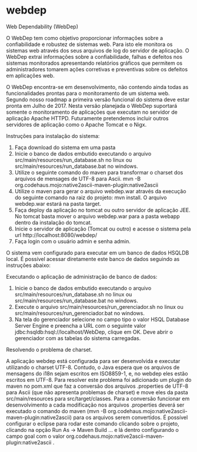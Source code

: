 # webdep
Web Dependability (WebDep)

O WebDep tem como objetivo proporcionar informações sobre a confiabilidade e robustez de sistemas web. Para isto ele monitora os sistemas web através dos seus arquivos de log do servidor de aplicação. O WebDep extrai informações sobre a confiabilidade, falhas e defeitos nos sistemas monitorados apresentando relatórios gráficos que permitem os administradores tomarem ações corretivas e preventivas sobre os defeitos em aplicações web.

O WebDep encontra-se em desenvolvimento, não contendo ainda todas as funcionalidades prontas para o monitoramento de um sistema web. Segundo nosso roadmap a primeira versão funcional do sistema deve estar pronta em Julho de 2017.
Nesta versão planejada o WebDep suportará somente o monitoramento de aplicações que executam no servidor de aplicação Apache HTTPD. Futuramente pretendemos incluir outros servidores de aplicação como o Apache Tomcat e o Nigx.

Instruções para instalação do sistema:

1) Faça download do sistema em uma pasta
2) Inicie o banco de dados embutido executando o arquivo src/main/resources/run_database.sh no linux ou src/main/resources/run_database.bat no windows.
3) Utilize o seguinte comando do maven para transformar o charset dos arquivos de mensages de UTF-8 para Ascii. mvn -B org.codehaus.mojo:native2ascii-maven-plugin:native2ascii
4) Utilize o maven para gerar o arquivo webdep.war através da execução do seguinte comando na raiz do projeto: mvn install. O arquivo webdep.war estará na pasta target.
5) Faça deploy da aplicação no tomcat ou outro servidor de aplicação JEE. No tomcat basta mover o arquivo webdep.war para a pasta webapp dentro da instalação do tomcat.
6) Inicie o servidor de aplicação (Tomcat ou outro) e acesse o sistema pela url http://localhost:8080/webdep/
7) Faça login com o usuário admin e senha admin.

O sistema vem configurado para executar em um banco de dados HSQLDB local. É possível acessar diretamente este banco de dados seguindo as instruções abaixo:

Executando o aplicação de administração de banco de dados:
1) Inicie o banco de dados embutido executando o arquivo src/main/resources/run_database.sh no linux ou src/main/resources/run_database.bat no windows.
2) Execute o arquivo src/main/resources/run_gerenciador.sh no linux ou src/main/resources/run_gerenciador.bat no windows.
3) Na tela do gerenciador selecione no campo tipo o valor HSQL Database Server Engine e preencha a URL com o seguinte valor jdbc:hsqldb:hsql://localhost/WebDep, clique em OK. Deve abrir o gerenciador com as tabelas do sistema carregadas.

Resolvendo o problema de charset.

A aplicação webdep está configurada para ser desenvolvida e executar utilizando o charset UTF-8. Contudo, o Java espera que os arquivos de mensagens do i18n sejam escritos em ISO8859-1, e, no webdep eles estão escritos em UTF-8. Para resolver este problema foi adicionado um plugin do maven no pom.xml que faz a conversão dos arquivos .properties de UTF-8 para Ascii (que não apresenta problemas de charset) e move eles da pasta src/main/resources para src/target/classes. Para a conversão funcionar em desenvolvimento a cada modificação nos arquivos .properties deverá ser executado o comando do maven (mvn -B org.codehaus.mojo:native2ascii-maven-plugin:native2ascii) para os arquivos serem convertidos. É possível configurar o eclipse para rodar este comando clicando sobre o projeto, clicando na opção Run As -> Maven Build ... e lá dentro configurando o campo goal com o valor org.codehaus.mojo:native2ascii-maven-plugin:native2ascii .
